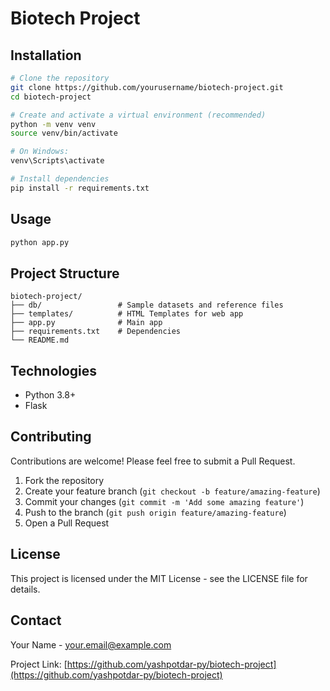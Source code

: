 # Biotech Project

## Installation

```bash
# Clone the repository
git clone https://github.com/yourusername/biotech-project.git
cd biotech-project

# Create and activate a virtual environment (recommended)
python -m venv venv
source venv/bin/activate  

# On Windows: 
venv\Scripts\activate

# Install dependencies
pip install -r requirements.txt
```

## Usage

```bash
python app.py
```

## Project Structure

```
biotech-project/
├── db/                 # Sample datasets and reference files
├── templates/          # HTML Templates for web app
├── app.py              # Main app
├── requirements.txt    # Dependencies
└── README.md
```

## Technologies

- Python 3.8+
- Flask

## Contributing

Contributions are welcome! Please feel free to submit a Pull Request.

1. Fork the repository
2. Create your feature branch (`git checkout -b feature/amazing-feature`)
3. Commit your changes (`git commit -m 'Add some amazing feature'`)
4. Push to the branch (`git push origin feature/amazing-feature`)
5. Open a Pull Request

## License

This project is licensed under the MIT License - see the LICENSE file for details.

## Contact

Your Name - your.email@example.com

Project Link: [https://github.com/yashpotdar-py/biotech-project](https://github.com/yashpotdar-py/biotech-project)
